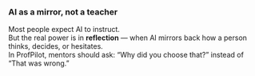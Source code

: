 ### AI as a mirror, not a teacher
Most people expect AI to instruct.  
But the real power is in **reflection** — when AI mirrors back how a person thinks, decides, or hesitates.  
In ProfPilot, mentors should ask: “Why did you choose that?” instead of “That was wrong.”
